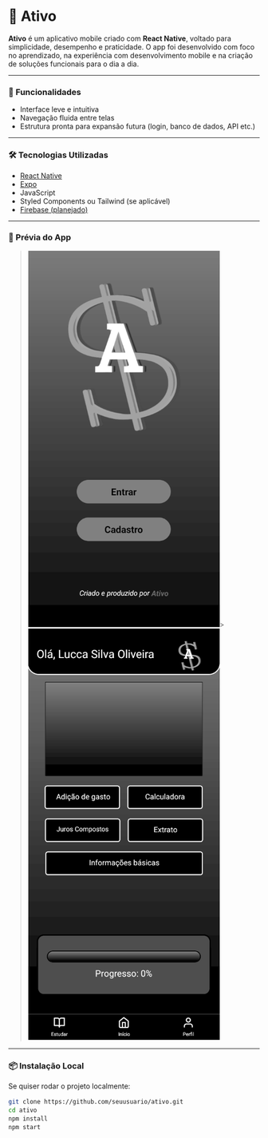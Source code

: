 # 📱 Ativo

**Ativo** é um aplicativo mobile criado com **React Native**, voltado para simplicidade, desempenho e praticidade. O app foi desenvolvido com foco no aprendizado, na experiência com desenvolvimento mobile e na criação de soluções funcionais para o dia a dia.

---

### 🚀 Funcionalidades

- Interface leve e intuitiva  
- Navegação fluida entre telas  
- Estrutura pronta para expansão futura (login, banco de dados, API etc.)

---

### 🛠️ Tecnologias Utilizadas

- [React Native](https://reactnative.dev/)
- [Expo](https://expo.dev/)
- JavaScript  
- Styled Components ou Tailwind (se aplicável)  
- [Firebase (planejado)](https://firebase.google.com/)

---

### 📸 Prévia do App

> ![Print do app](./print1app.png)> ![Print do app](./print2app.png)
---

### 📦 Instalação Local

Se quiser rodar o projeto localmente:

```bash
git clone https://github.com/seuusuario/ativo.git
cd ativo
npm install
npm start
